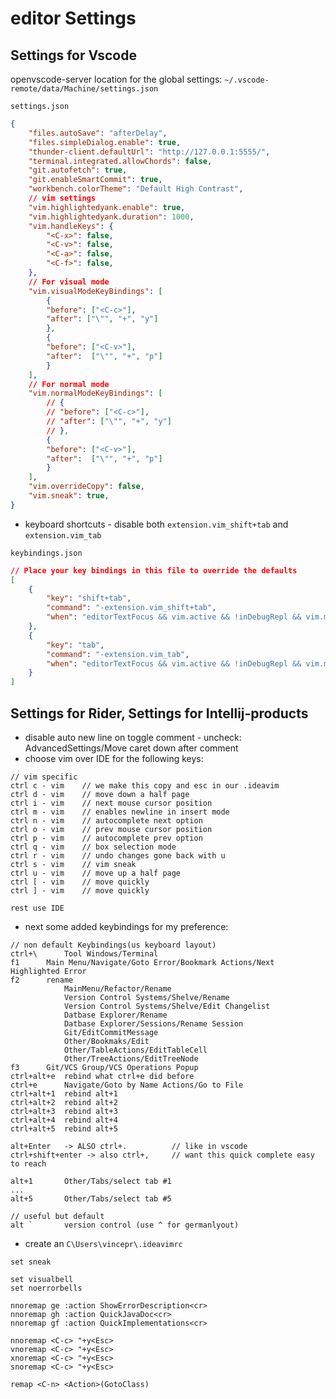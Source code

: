 # editor Settings

## Settings for Vscode

openvscode-server location for the global settings: `~/.vscode-remote/data/Machine/settings.json`

`settings.json`
```json
{
	"files.autoSave": "afterDelay",
    "files.simpleDialog.enable": true,
    "thunder-client.defaultUrl": "http://127.0.0.1:5555/",
    "terminal.integrated.allowChords": false,
    "git.autofetch": true,
    "git.enableSmartCommit": true,
    "workbench.colorTheme": "Default High Contrast",
    // vim settings
    "vim.highlightedyank.enable": true,
    "vim.highlightedyank.duration": 1000,
    "vim.handleKeys": {
        "<C-x>": false,
        "<C-v>": false,
        "<C-a>": false,
        "<C-f>": false,
    },
    // For visual mode
    "vim.visualModeKeyBindings": [
        {
        "before": ["<C-c>"],
        "after": ["\"", "+", "y"]
        },
        {
        "before": ["<C-v>"], 
        "after":  ["\"", "+", "p"]
        }
    ],
    // For normal mode
    "vim.normalModeKeyBindings": [
        // {
        // "before": ["<C-c>"],
        // "after": ["\"", "+", "y"]
        // },
        {
        "before": ["<C-v>"], 
        "after":  ["\"", "+", "p"]
        }
    ],
    "vim.overrideCopy": false,
    "vim.sneak": true,
}
```
- keyboard shortcuts - disable both `extension.vim_shift+tab` and `extension.vim_tab`

`keybindings.json`
```json
// Place your key bindings in this file to override the defaults
[
    {
        "key": "shift+tab",
        "command": "-extension.vim_shift+tab",
        "when": "editorTextFocus && vim.active && !inDebugRepl && vim.mode != 'Insert'"
    },
    {
        "key": "tab",
        "command": "-extension.vim_tab",
        "when": "editorTextFocus && vim.active && !inDebugRepl && vim.mode != 'Insert'"
    }
]
```

## Settings for Rider, Settings for Intellij-products
- disable auto new line on toggle comment - uncheck: AdvancedSettings/Move caret down after comment 
- choose vim over IDE for the following keys:
```
// vim specific
ctrl c - vim    // we make this copy and esc in our .ideavim
ctrl d - vim    // move down a half page
ctrl i - vim    // next mouse cursor position
ctrl m - vim    // enables newline in insert mode
ctrl n - vim    // autocomplete next option
ctrl o - vim    // prev mouse cursor position
ctrl p - vim    // autocomplete prev option
ctrl q - vim    // box selection mode
ctrl r - vim    // undo changes gone back with u
ctrl s - vim    // vim sneak
ctrl u - vim    // move up a half page
ctrl [ - vim    // move quickly
ctrl ] - vim    // move quickly

rest use IDE
```

- next some added keybindings for my preference:
```
// non default Keybindings(us keyboard layout)
ctrl+\		Tool Windows/Terminal
f1		Main Menu/Navigate/Goto Error/Bookmark Actions/Next Highlighted Error
f2		rename
			MainMenu/Refactor/Rename
			Version Control Systems/Shelve/Rename
			Version Control Systems/Shelve/Edit Changelist
			Datbase Explorer/Rename
			Datbase Explorer/Sessions/Rename Session
			Git/EditCommitMessage
			Other/Bookmaks/Edit
			Other/TableActions/EditTableCell
			Other/TreeActions/EditTreeNode
f3      Git/VCS Group/VCS Operations Popup
ctrl+alt+e	rebind what ctrl+e did before
ctrl+e		Navigate/Goto by Name Actions/Go to File
ctrl+alt+1	rebind alt+1
ctrl+alt+2	rebind alt+2
ctrl+alt+3	rebind alt+3
ctrl+alt+4	rebind alt+4
ctrl+alt+5	rebind alt+5

alt+Enter   -> ALSO ctrl+.          // like in vscode
ctrl+shift+enter -> also ctrl+,     // want this quick complete easy to reach

alt+1		Other/Tabs/select tab #1
...
alt+5		Other/Tabs/select tab #5

// useful but default
alt `	    version control (use ^ for germanlyout)
```

- create an `C\Users\vincepr\.ideavimrc`
```
set sneak

set visualbell
set noerrorbells

nnoremap ge :action ShowErrorDescription<cr>
nnoremap gh :action QuickJavaDoc<cr>
nnoremap gf :action QuickImplementations<cr>

nnoremap <C-c> "+y<Esc>
vnoremap <C-c> "+y<Esc>
xnoremap <C-c> "+y<Esc>
snoremap <C-c> "+y<Esc>

remap <C-n> <Action>(GotoClass)
```

